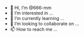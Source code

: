 - 👋 Hi, I’m @666-mm
- 👀 I’m interested in ...
- 🌱 I’m currently learning ...
- 💞️ I’m looking to collaborate on ...
- 📫 How to reach me ...

<!---
666-mm/666-mm is a ✨ special ✨ repository because its `README.md` (this file) appears on your GitHub profile.
You can click the Preview link to take a look at your changes.
--->
